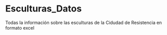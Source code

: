 Esculturas_Datos
================

Todas la información sobre las esculturas de la Cidudad de Resistencia en formato excel
